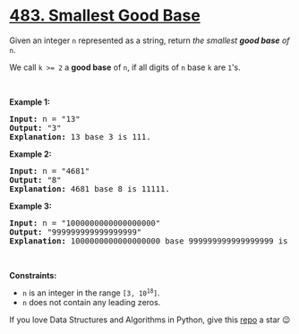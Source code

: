 # [483. Smallest Good Base][title]

<p>Given an integer <code>n</code> represented as a string, return <em>the smallest <strong>good base</strong> of</em> <code>n</code>.</p>
<p>We call <code>k &gt;= 2</code> a <strong>good base</strong> of <code>n</code>, if all digits of <code>n</code> base <code>k</code> are <code>1</code>'s.</p>
<p> </p>
<p><strong>Example 1:</strong></p>
<pre><strong>Input:</strong> n = "13"
<strong>Output:</strong> "3"
<strong>Explanation:</strong> 13 base 3 is 111.
</pre>
<p><strong>Example 2:</strong></p>
<pre><strong>Input:</strong> n = "4681"
<strong>Output:</strong> "8"
<strong>Explanation:</strong> 4681 base 8 is 11111.
</pre>
<p><strong>Example 3:</strong></p>
<pre><strong>Input:</strong> n = "1000000000000000000"
<strong>Output:</strong> "999999999999999999"
<strong>Explanation:</strong> 1000000000000000000 base 999999999999999999 is 11.
</pre>
<p> </p>
<p><strong>Constraints:</strong></p>
<ul>
<li><code>n</code> is an integer in the range <code>[3, 10<sup>18</sup>]</code>.</li>
<li><code>n</code> does not contain any leading zeros.</li>
</ul>


If you love Data Structures and Algorithms in Python, give this [repo][me] a star :wink:

[title]: https://leetcode.com/problems/smallest-good-base
[me]: https://github.com/bumblebee211196/awesome-python-leetcode